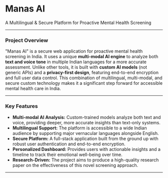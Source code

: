 # Manas AI

A Multilingual & Secure Platform for Proactive Mental Health Screening

---

### **Project Overview**

"Manas AI" is a secure web application for proactive mental health screening in India. It uses a unique **multi-modal AI engine** to analyze both **text and voice tone** in multiple Indian languages for a more accurate assessment. Unlike other tools, it is built with **custom AI models** (not generic APIs) and a **privacy-first design**, featuring end-to-end encryption and full user data control. This combination of multilingual, multi-modal, and secure custom technology makes it a significant step forward for accessible mental health care in India.

---

### **Key Features**

* **Multi-modal AI Analysis:** Custom-trained models analyze both text and voice, providing deeper, more accurate insights than text-only systems.
* **Multilingual Support:** The platform is accessible to a wide Indian audience by supporting major vernacular languages alongside English.
* **Secure Platform:** A full-stack application built from the ground up with robust user authentication and end-to-end encryption.
* **Personalized Dashboard:** Provides users with actionable insights and a timeline to track their emotional well-being over time.
* **Research-Driven:** The project aims to produce a high-quality research paper on the effectiveness of this novel screening approach.

---
